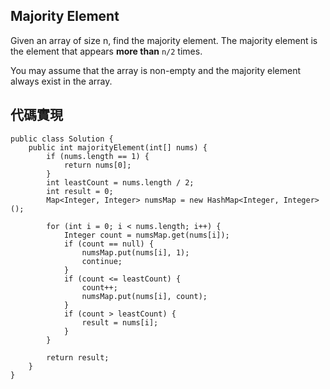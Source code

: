 ## Majority Element

Given an array of size n, find the majority element. The majority element is the element that appears **more than** ``n/2`` times.

You may assume that the array is non-empty and the majority element always exist in the array.

## 代碼實現

```
public class Solution {	
    public int majorityElement(int[] nums) {
        if (nums.length == 1) {
            return nums[0];
        }
        int leastCount = nums.length / 2;
        int result = 0;
        Map<Integer, Integer> numsMap = new HashMap<Integer, Integer>();

        for (int i = 0; i < nums.length; i++) {
            Integer count = numsMap.get(nums[i]);
            if (count == null) {
                numsMap.put(nums[i], 1);
                continue;
            } 
            if (count <= leastCount) {
                count++;
                numsMap.put(nums[i], count);
            } 
            if (count > leastCount) {
                result = nums[i];
            }
        }

        return result;
    }
}
```
